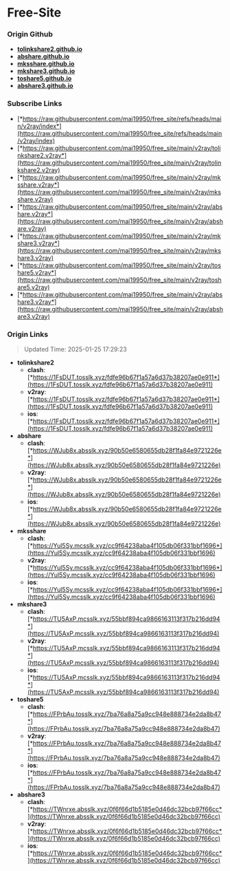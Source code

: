 # Free-Site

### Origin Github

- [**tolinkshare2.github.io**](https://github.com/tolinkshare2/tolinkshare2.github.io)
- [**abshare.github.io**](https://github.com/abshare/abshare.github.io)
- [**mksshare.github.io**](https://github.com/mksshare/mksshare.github.io)
- [**mkshare3.github.io**](https://github.com/mkshare3/mkshare3.github.io)
- [**toshare5.github.io**](https://github.com/toshare5/toshare5.github.io)
- [**abshare3.github.io**](https://github.com/abshare3/abshare3.github.io)

### Subscribe Links

- [*https://raw.githubusercontent.com/mai19950/free_site/refs/heads/main/v2ray/index*](https://raw.githubusercontent.com/mai19950/free_site/refs/heads/main/v2ray/index)
- [*https://raw.githubusercontent.com/mai19950/free_site/main/v2ray/tolinkshare2.v2ray*](https://raw.githubusercontent.com/mai19950/free_site/main/v2ray/tolinkshare2.v2ray)
- [*https://raw.githubusercontent.com/mai19950/free_site/main/v2ray/mksshare.v2ray*](https://raw.githubusercontent.com/mai19950/free_site/main/v2ray/mksshare.v2ray)
- [*https://raw.githubusercontent.com/mai19950/free_site/main/v2ray/abshare.v2ray*](https://raw.githubusercontent.com/mai19950/free_site/main/v2ray/abshare.v2ray)
- [*https://raw.githubusercontent.com/mai19950/free_site/main/v2ray/mkshare3.v2ray*](https://raw.githubusercontent.com/mai19950/free_site/main/v2ray/mkshare3.v2ray)
- [*https://raw.githubusercontent.com/mai19950/free_site/main/v2ray/toshare5.v2ray*](https://raw.githubusercontent.com/mai19950/free_site/main/v2ray/toshare5.v2ray)
- [*https://raw.githubusercontent.com/mai19950/free_site/main/v2ray/abshare3.v2ray*](https://raw.githubusercontent.com/mai19950/free_site/main/v2ray/abshare3.v2ray)

### Origin Links

> Updated Time: 2025-01-25 17:29:23

- **tolinkshare2**
  - **clash**: [*https://1FsDUT.tosslk.xyz/fdfe96b67f1a57a6d37b38207ae0e911*](https://1FsDUT.tosslk.xyz/fdfe96b67f1a57a6d37b38207ae0e911)
  - **v2ray**: [*https://1FsDUT.tosslk.xyz/fdfe96b67f1a57a6d37b38207ae0e911*](https://1FsDUT.tosslk.xyz/fdfe96b67f1a57a6d37b38207ae0e911)
  - **ios**: [*https://1FsDUT.tosslk.xyz/fdfe96b67f1a57a6d37b38207ae0e911*](https://1FsDUT.tosslk.xyz/fdfe96b67f1a57a6d37b38207ae0e911)
- **abshare**
  - **clash**: [*https://WJub8x.absslk.xyz/90b50e6580655db28f1fa84e9721226e*](https://WJub8x.absslk.xyz/90b50e6580655db28f1fa84e9721226e)
  - **v2ray**: [*https://WJub8x.absslk.xyz/90b50e6580655db28f1fa84e9721226e*](https://WJub8x.absslk.xyz/90b50e6580655db28f1fa84e9721226e)
  - **ios**: [*https://WJub8x.absslk.xyz/90b50e6580655db28f1fa84e9721226e*](https://WJub8x.absslk.xyz/90b50e6580655db28f1fa84e9721226e)
- **mksshare**
  - **clash**: [*https://Yul5Sy.mcsslk.xyz/cc9f64238aba4f105db06f331bbf1696*](https://Yul5Sy.mcsslk.xyz/cc9f64238aba4f105db06f331bbf1696)
  - **v2ray**: [*https://Yul5Sy.mcsslk.xyz/cc9f64238aba4f105db06f331bbf1696*](https://Yul5Sy.mcsslk.xyz/cc9f64238aba4f105db06f331bbf1696)
  - **ios**: [*https://Yul5Sy.mcsslk.xyz/cc9f64238aba4f105db06f331bbf1696*](https://Yul5Sy.mcsslk.xyz/cc9f64238aba4f105db06f331bbf1696)
- **mkshare3**
  - **clash**: [*https://TU5AxP.mcsslk.xyz/55bbf894ca9866163113f317b216dd94*](https://TU5AxP.mcsslk.xyz/55bbf894ca9866163113f317b216dd94)
  - **v2ray**: [*https://TU5AxP.mcsslk.xyz/55bbf894ca9866163113f317b216dd94*](https://TU5AxP.mcsslk.xyz/55bbf894ca9866163113f317b216dd94)
  - **ios**: [*https://TU5AxP.mcsslk.xyz/55bbf894ca9866163113f317b216dd94*](https://TU5AxP.mcsslk.xyz/55bbf894ca9866163113f317b216dd94)
- **toshare5**
  - **clash**: [*https://FPrbAu.tosslk.xyz/7ba76a8a75a9cc948e888734e2da8b47*](https://FPrbAu.tosslk.xyz/7ba76a8a75a9cc948e888734e2da8b47)
  - **v2ray**: [*https://FPrbAu.tosslk.xyz/7ba76a8a75a9cc948e888734e2da8b47*](https://FPrbAu.tosslk.xyz/7ba76a8a75a9cc948e888734e2da8b47)
  - **ios**: [*https://FPrbAu.tosslk.xyz/7ba76a8a75a9cc948e888734e2da8b47*](https://FPrbAu.tosslk.xyz/7ba76a8a75a9cc948e888734e2da8b47)
- **abshare3**
  - **clash**: [*https://TWnrxe.absslk.xyz/0f6f66d1b5185e0d46dc32bcb97f66cc*](https://TWnrxe.absslk.xyz/0f6f66d1b5185e0d46dc32bcb97f66cc)
  - **v2ray**: [*https://TWnrxe.absslk.xyz/0f6f66d1b5185e0d46dc32bcb97f66cc*](https://TWnrxe.absslk.xyz/0f6f66d1b5185e0d46dc32bcb97f66cc)
  - **ios**: [*https://TWnrxe.absslk.xyz/0f6f66d1b5185e0d46dc32bcb97f66cc*](https://TWnrxe.absslk.xyz/0f6f66d1b5185e0d46dc32bcb97f66cc)
